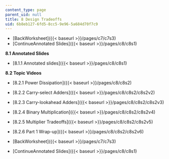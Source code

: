 ```yaml
---
content_type: page
parent_uid: null
title: 8 Design Tradeoffs
uid: 6b8eb127-6fd5-8cc5-9e96-5a684d70f7c9
---
```


*   [BackWorksheet]({{< baseurl >}}/pages/c7/c7s3)
*   [ContinueAnnotated Slides]({{< baseurl >}}/pages/c8/c8s1)

**8.1 Annotated Slides**

*   [8.1.1 Annotated slides]({{< baseurl >}}/pages/c8/c8s1)

**8.2 Topic Videos**

*   [8.2.1 Power Dissipation]({{< baseurl >}}/pages/c8/c8s2)
*   [8.2.2 Carry-select Adders]({{< baseurl >}}/pages/c8/c8s2/c8s2v2)
*   [8.2.3 Carry-lookahead Adders]({{< baseurl >}}/pages/c8/c8s2/c8s2v3)
*   [8.2.4 Binary Multiplication]({{< baseurl >}}/pages/c8/c8s2/c8s2v4)
*   [8.2.5 Multiplier Tradeoffs]({{< baseurl >}}/pages/c8/c8s2/c8s2v5)
*   [8.2.6 Part 1 Wrap-up]({{< baseurl >}}/pages/c8/c8s2/c8s2v6)

*   [BackWorksheet]({{< baseurl >}}/pages/c7/c7s3)
*   [ContinueAnnotated Slides]({{< baseurl >}}/pages/c8/c8s1)